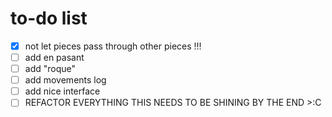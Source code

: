 # to-do list  

 - [x] not let pieces pass through other pieces !!! 
 - [ ] add en pasant  
 - [ ] add "roque"  
 - [ ] add movements log  
 - [ ] add nice interface  
 - [ ] REFACTOR EVERYTHING THIS NEEDS TO BE SHINING BY THE END >:C  